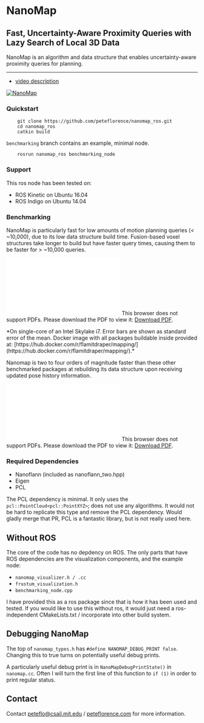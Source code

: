 # NanoMap
## Fast, Uncertainty-Aware Proximity Queries with Lazy Search of Local 3D Data

NanoMap is an algorithm and data structure that enables uncertainty-aware proximity queries for planning.

---

  * [video description](https://www.youtube.com/watch?v=zWAs_Djd_hA)


  [![NanoMap](http://img.youtube.com/vi/zWAs_Djd_hA/0.jpg)](https://www.youtube.com/watch?v=zWAs_Djd_hA)
  

### Quickstart

```
	git clone https://github.com/peteflorence/nanomap_ros.git
	cd nanomap_ros
	catkin build
```

`benchmarking` branch contains an example, minimal node.

```
	rosrun nanomap_ros benchmarking_node

```

### Support

This ros node has been tested on:

- ROS Kinetic on Ubuntu 16.04
- ROS Indigo on Ubuntu 14.04

### Benchmarking

NanoMap is particularly fast for low amounts of motion planning queries (< ~10,000), due to its low data structure build time.  Fusion-based voxel structures take longer to build but have faster query times, causing them to be faster for > ~10,000 queries.

<object data="./docs/n_queries.pdf" type="application/pdf" width="400px">
    <embed src="./docs/n_queries.pdf">
        This browser does not support PDFs. Please download the PDF to view it: <a href="./docs/n_queries.pdf">Download PDF</a>.</p>
    </embed>
</object>
*On single-core of an Intel Skylake i7.  Error bars are shown as standard error of the mean.  Docker image with all packages buildable inside provided at: [https://hub.docker.com/r/flamitdraper/mapping/](https://hub.docker.com/r/flamitdraper/mapping/).*

Nanomap is two to four orders of magnitude faster than these other benchmarked packages at rebuilding its data structure upon receiving updated pose history information.

<object data="./docs/n_queries.pdf" type="application/pdf" width="400px">
    <embed src="./docs/n_queries.pdf">
        This browser does not support PDFs. Please download the PDF to view it: <a href="./docs/n_queries.pdf">Download PDF</a>.</p>
    </embed>
</object>

### Required Dependencies

- Nanoflann (included as nanoflann_two.hpp)
- Eigen
- PCL

The PCL dependency is minimal.  It only uses the `pcl::PointCloud<pcl::PointXYZ>`; does not use any algorithms.  It would not be hard to replicate this type and remove the PCL dependency.  Would gladly merge that PR, PCL is a fantastic library, but is not really used here.

## Without ROS

The core of the code has no depdency on ROS.  The only parts that have ROS dependencies are the visualization components, and the example node:

- `nanomap_visualizer.h / .cc`
- `frustum_visualization.h`
- `benchmarking_node.cpp`

I have provided this as a ros package since that is how it has been used and tested.  If you would like to use this without ros, it would just need a ros-independent CMakeLists.txt / incorporate into other build system.

## Debugging NanoMap

The top of `nanomap_types.h` has `#define NANOMAP_DEBUG_PRINT false`.  Changing this to true turns on potentially useful debug prints.

A particularly useful debug print is in `NanoMapDebugPrintState()` in `nanomap.cc`.  Often I will turn the first line of this function to `if (1)` in order to print regular status.

## Contact

Contact <peteflo@csail.mit.edu> / [peteflorence.com](http://peteflorence.com) for more information. 